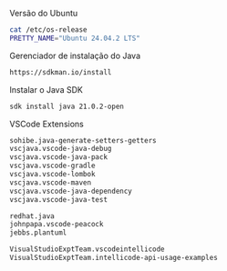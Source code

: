 Versão do Ubuntu
```bash
cat /etc/os-release 
PRETTY_NAME="Ubuntu 24.04.2 LTS"
```

Gerenciador de instalação do Java
```bash
https://sdkman.io/install

```

Instalar o Java SDK
```bash
sdk install java 21.0.2-open

```

VSCode Extensions

```bash
sohibe.java-generate-setters-getters
vscjava.vscode-java-debug
vscjava.vscode-java-pack
vscjava.vscode-gradle
vscjava.vscode-lombok
vscjava.vscode-maven
vscjava.vscode-java-dependency
vscjava.vscode-java-test

redhat.java
johnpapa.vscode-peacock
jebbs.plantuml

VisualStudioExptTeam.vscodeintellicode
VisualStudioExptTeam.intellicode-api-usage-examples
```